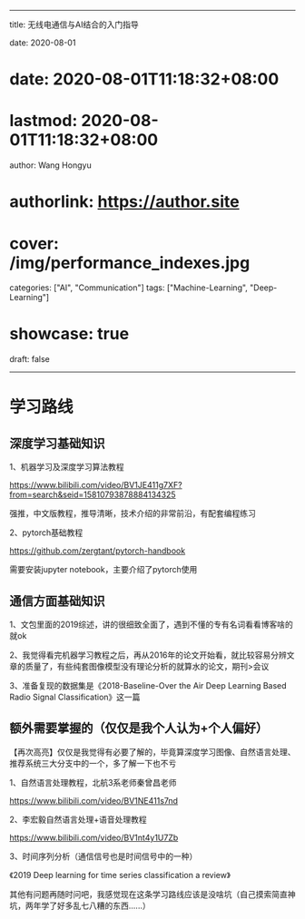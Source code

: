 
---
title: 无线电通信与AI结合的入门指导

date: 2020-08-01
# date: 2020-08-01T11:18:32+08:00
# lastmod: 2020-08-01T11:18:32+08:00
author: Wang Hongyu
# authorlink: https://author.site
# cover: /img/performance_indexes.jpg
categories: ["AI", "Communication"]
tags: ["Machine-Learning", "Deep-Learning"]
# showcase: true
draft: false

---



# 学习路线

## 深度学习基础知识

1、机器学习及深度学习算法教程

https://www.bilibili.com/video/BV1JE411g7XF?from=search&seid=15810793878884134325

强推，中文版教程，推导清晰，技术介绍的非常前沿，有配套编程练习

2、pytorch基础教程

https://github.com/zergtant/pytorch-handbook

需要安装jupyter notebook，主要介绍了pytorch使用



## 通信方面基础知识

1、文包里面的2019综述，讲的很细致全面了，遇到不懂的专有名词看看博客啥的就ok

2、我觉得看完机器学习教程之后，再从2016年的论文开始看，就比较容易分辨文章的质量了，有些纯套图像模型没有理论分析的就算水的论文，期刊>会议

3、准备复现的数据集是《2018-Baseline-Over the Air Deep Learning Based Radio Signal Classification》这一篇



## 额外需要掌握的（仅仅是我个人认为+个人偏好）

【再次高亮】仅仅是我觉得有必要了解的，毕竟算深度学习图像、自然语言处理、推荐系统三大分支中的一个，多了解一下也不亏

1、自然语言处理教程，北航3系老师秦曾昌老师

https://www.bilibili.com/video/BV1NE411s7nd

2、李宏毅自然语言处理+语音处理教程

https://www.bilibili.com/video/BV1nt4y1U7Zb

3、时间序列分析（通信信号也是时间信号中的一种）

《2019 Deep learning for time series classification a review》





其他有问题再随时问吧，我感觉现在这条学习路线应该是没啥坑（自己摸索简直神坑，两年学了好多乱七八糟的东西......）

